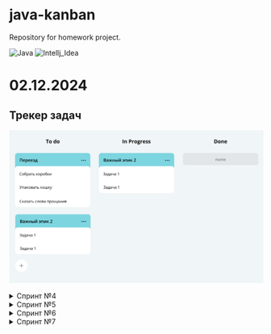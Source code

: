 # java-kanban
Repository for homework project.

![Java](https://img.shields.io/badge/java-21-%23ED8B00.svg?style=flat&logo=openjdk&logoColor=white)
![Intellj_Idea](https://img.shields.io/badge/IntelliJ_IDEA-v2024.2.3_Community_Edition-blue.svg?style=flat&logo=intellij-idea&logoColor=white)

# 02.12.2024
## Трекер задач
![image.png](src%2Fimg%2Fimage.png)
<details>
<summary>Спринт №4</summary>   

## Техническое задание спринта №4
### **Типы задач**[]()

Простейший кирпичик трекера — **задача** (англ. task_). У неё есть следующие свойства:

1. **Название**, кратко описывающее суть задачи (например, «Переезд»).
2. **Описание**, в котором раскрываются детали.
3. **Уникальный идентификационный номер задачи**, по которому её можно будет найти.
4. **Статус**, отображающий её прогресс. Вы будете выделять следующие этапы жизни задачи, используя `enum`:
    - `NEW` — задача только создана, но к её выполнению ещё не приступили.
    - `IN_PROGRESS` — над задачей ведётся работа.
    - `DONE` — задача выполнена.

Иногда для выполнения какой-нибудь масштабной задачи её лучше разбить на **подзадачи** (англ. subtask_). Большая задача, которая делится на подзадачи, называется **эпиком** (англ. epic_).

- Для каждой подзадачи известно, в рамках какого эпика она выполняется.
- Каждый эпик знает, какие подзадачи в него входят.
- Завершение всех подзадач эпика считается завершением эпика.
## **Менеджер**[]()
Менеджер запускается на старте программы и управлять всеми задачами.
В нём реализованы следующие функции:

    1. Хранение задачь всех типов. 
    2. Методы для каждого из типа задач(Задача/Эпик/Подзадача):
        - Получение списка всех задач.
        - Удаление всех задач.
        - Получение по идентификатору.
        - Создание. 
        - Обновление. 
        - Удаление по идентификатору.
    3. Дополнительные методы:
        - Получение списка всех подзадач определённого эпика.
    4. Управление статусами осуществляется по следующему правилу:
        Менеджер сам не выбирает статус для задачи. Информация о нём приходит менеджеру вместе 
        с информацией о самой задаче. По этим данным в одних случаях он будет сохранять статус, 
        в других будет рассчитывать.
    5. Для эпиков: 
        если у эпика нет подзадач или все они имеют статус NEW, то статус должен быть NEW.
        если все подзадачи имеют статус DONE, то и эпик считается завершённым — со статусом DONE.
        во всех остальных случаях статус должен быть IN_PROGRESS.

</details>

<details>
<summary>Спринт №5</summary>

 ## Техническое задание спринта №5

1. Класс TaskManager станет интерфейсом. В нём нужно собрать список методов, которые должны быть у любого объекта-менеджера. Вспомогательные методы, если вы их создавали, переносить в интерфейс не нужно.


2. Созданный ранее класс менеджера нужно переименовать в InMemoryTaskManager. Именно то, что менеджер хранит всю информацию в оперативной памяти, и есть его главное свойство, позволяющее эффективно управлять задачами. Внутри класса должна остаться реализация методов. При этом важно не забыть имплементировать TaskManager, ведь в Java класс должен явно заявить, что он подходит под требования интерфейса.

## История просмотров задач

Добавьте в программу новую функциональность — нужно, чтобы трекер отображал последние просмотренные пользователем задачи. Для этого добавьте метод `getHistory` в `TaskManager` и реализуйте его — он должен возвращать последние 10 просмотренных задач. Просмотром будем считать вызов тех методов, которые получают задачу по идентификатору, — `getTask(int id)`, `getSubtask(int id)` и `getEpic(int id)`. От повторных просмотров избавляться не нужно.

Пример формирования истории просмотров задач после вызовов методов менеджера:

![Image (1).png](src%2Fimg%2FImage%20%281%29.png)

Утилитарный класс
Со временем в приложении трекера появится несколько реализаций интерфейса `TaskManager`. Чтобы не зависеть от реализации, создайте утилитарный класс `Managers`. На нём будет лежать вся ответственность за создание менеджера задач. То есть `Managers` должен сам подбирать нужную реализацию `TaskManager` и возвращать объект правильного типа.

У `Managers` будет метод `getDefault`. При этом вызывающему неизвестен конкретный класс — только то, что объект, который возвращает `getDefault`, реализует интерфейс `TaskManager`.

## Сделайте историю задач интерфейсом

В этом спринте возможности трекера ограничены — в истории просмотров допускается дублирование, и она может содержать только десять задач. В следующем спринте вам нужно будет убрать дубли и расширить её размер. Чтобы подготовиться к этому, проведите рефакторинг кода.

Создайте отдельный интерфейс для управления историей просмотров — `HistoryManager`. У него будет два метода: `add(Task task)` должен помечать задачи как просмотренные, а `getHistory` — возвращать их список.

Объявите класс `InMemoryHistoryManager` и перенесите в него часть кода для работы с историей из класса InMemoryTaskManager. Новый класс `InMemoryHistoryManager` должен реализовывать интерфейс `HistoryManager`.

Добавьте в служебный класс `Managers` статический метод `HistoryManager` `getDefaultHistory`. Он должен возвращать объект `InMemoryHistoryManager` — историю просмотров.

Проверьте, что теперь `InMemoryTaskManager` обращается к менеджеру истории через интерфейс `HistoryManager` и использует реализацию, которую возвращает метод `getDefaultHistory`.






#  JUnit5 Покрыть код тестами

* проверьте, что экземпляры класса Task равны друг другу, если равен их id;


* проверьте, что наследники класса Task равны друг другу, если равен их id;


* проверьте, что объект Epic нельзя добавить в самого себя в виде подзадачи;


* проверьте, что объект Subtask нельзя сделать своим же эпиком;


* убедитесь, что утилитарный класс всегда возвращает проинициализированные и готовые к работе экземпляры менеджеров;


* проверьте, что InMemoryTaskManager действительно добавляет задачи разного типа и может найти их по id;


* проверьте, что задачи с заданным id и сгенерированным id не конфликтуют внутри менеджера;


* создайте тест, в котором проверяется неизменность задачи (по всем полям) при добавлении задачи в менеджер


* убедитесь, что задачи, добавляемые в HistoryManager, сохраняют предыдущую версию задачи и её данных.

</details>

<details>  
<summary>Спринт №6</summary>

## Техническое задание

Пришло время потренироваться и усовершенствовать код трекера задач с помощью списков и хеш-таблиц! В этом спринте вам предстоит поработать над историей просмотров: сделать её неограниченной и избавиться от повторных просмотров в ней. А ещё вы добавите в приложение больше тестов. Поехали!

## Подготавливаем ветку

В этом задании вы откажетесь от привычного процесса разработки в главной ветке. Теперь вы будете выполнять каждую проверочную работу в отдельной ветке.

Для выполнения задания текущего спринта создайте в локальном репозитории ветку с названием `sprint_6-solution`.

## Продумываем реализацию

Вернёмся к трекеру задач! Итак, вам нужно:

- Сделать историю посещений неограниченной по размеру.
- Избавиться от повторных просмотров в истории. Если какую-либо задачу посещали несколько раз, то в истории должен остаться только её последний просмотр. Предыдущий должен быть удалён.

Недостаточно реализовать код таким образом, чтобы программа проходила по всей истории просмотров и только после этого удаляла предыдущий просмотр. Ведь тогда время работы этой программы будет линейно зависеть от длины истории.

Ваша цель — реализовать функциональность так, чтобы время просмотра задачи не зависело от общего количества задач в истории.

### Интерфейс`HistoryManager`

В приложении уже есть интерфейс для управления историей просмотров — `HistoryManager`. Осталось добавить метод `void remove(int id)` для удаления задачи из просмотра и реализовать его в классе `InMemoryHistoryManager`. Добавьте вызов метода при удалении задач, чтобы они удалялись также из истории просмотров.
<details>
<summary>Подсказка: структура интерфейса HistoryManager</summary>
   
Интерфейс HistoryManager будет иметь следующую структуру.
```java 
public interface HistoryManager {
   void add(Task task);
   void remove(int id);
   List<Task> getHistory();
}
```
### Дальнейшая разработка алгоритма со связным списком и `HashMap`

Программа должна запоминать порядок вызовов метода `add`, ведь именно в этом порядке просмотры будут выстраиваться в истории. Для хранения порядка вызовов удобно использовать список.

Если какая-либо задача просматривалась несколько раз, в истории должен отобразиться только последний просмотр. Предыдущий просмотр должен быть удалён сразу после появления нового — за O(1)O(1).

Из темы о списках вы узнали, что константное время выполнения операции может гарантировать связный список `LinkedList`. Однако эта стандартная реализация в данном случае не подойдёт: удалить элементы из списка можно по индексу или по значению с помощью методов `remove`, при этом на поиск удаляемого узла тратится время. Поэтому вам предстоит написать собственную реализацию связного списка с индексом по `id` задачи.

Вариант связного списка, который мы предлагаем реализовать, должен удалять элемент из произвольного места за O(1)O(1) с одним важным условием — программа уже знает нужное место в списке и сама управляет его узлами (в отличие от `LinkedList`).

Чтобы выполнить условие, создайте стандартную `HashMap`. Её ключом будет `id` задачи, просмотр которой требуется удалить, а значением — место просмотра этой задачи в списке, то есть узел связного списка. С помощью номера задачи можно получить соответствующий ему узел связного списка и удалить его.

Чтобы реализовать узел двусвязного списка, вспомните материал урока о `LinkedList` из темы о списках.

![](https://pictures.s3.yandex.net/resources/Untitled-177_1705593404.png)

Реализация метода `getHistory` должна перекладывать задачи из связного списка в `ArrayList` для формирования ответа.

### Подсказки

<details>  
<summary>Подсказка 1</summary>

Вы уже знакомы с классом `LinkedHashMap`. Он представляет собой очень похожую реализацию контейнера, который сохраняет все полезные свойства `LinkedList` и добавляет к ним удобство индексации значений через интерфейс `Map`. Предлагаем вам реализовать аналог этого класса самостоятельно.
</details>  

<details>  
<summary>Подсказка 2</summary>

Сначала напишите свою реализацию двусвязного списка задач с методами `linkLast` и `getTasks`. `linkLast` будет добавлять задачу в конец этого списка, а `getTasks` — собирать все задачи из него в обычный `ArrayList`. Убедитесь, что решение работает. Отдельный класс для списка создавать не нужно — реализуйте его прямо в классе `InMemoryHistoryManager`. А вот отдельный класс `Node` для узла списка необходимо добавить.
</details>  

<details>  
<summary>Подсказка 3</summary>

Добавьте `private` метод `removeNode` в класс `InMemoryHistoryManager`. В качестве параметра этот метод должен принимать объект `Node` — узел связного списка — и удалять его.
</details>  

<details>  
<summary>Подсказка 4</summary>

Создайте `HashMap` — будет достаточно её стандартной реализации. В ключах будут храниться `id` задач, а в значениях `Node` — узлы связного списка. Изначально `HashMap` пустая. Она будет заполняться по мере добавления новых задач. Напишите реализацию метода `add(Task task)`. Теперь с помощью `HashMap` и метода удаления `removeNode` метод `add(Task task)` будет быстро удалять задачу из списка, если она там есть, а затем вставлять её в конец двусвязного списка. После добавления задачи не забудьте обновить значение узла в `HashMap`.
</details>  

## Совершенствуем unit-тесты

Поработайте над покрытием классов менеджера тестами. Отдельно протестируйте новую функциональность менеджера истории.

- Скорректируйте предыдущие тесты под изменившийся алгоритм хранения версий задачи.
- Проверьте, что встроенный связный список версий, а также операции добавления и удаления работают корректно.
- Покройте тестами ещё несколько функций менеджера задач, которые вы реализовали в предыдущих спринтах. Отдельно уделите внимание целостности данных:
    - ~~-  Удаляемые подзадачи не должны хранить внутри себя старые `id`.~~
      Данная формулировка некорректна, поэтому не обращаем на нее внимания🙂. Комментарий от наставника.
    - Внутри эпиков не должно оставаться неактуальных `id` подзадач.
    - С помощью сеттеров экземпляры задач позволяют изменить любое своё поле, но это может повлиять на данные внутри менеджера. Протестируйте эти кейсы и подумайте над возможными вариантами решения проблемы.

## Дополнительное задание. Реализуем пользовательский сценарий

Если у вас останется время, вы можете выполнить дополнительное задание. Реализуйте в классе `Main` опциональный пользовательский сценарий:

1. Создайте две задачи, эпик с тремя подзадачами и эпик без подзадач.
2. Запросите созданные задачи несколько раз в разном порядке.
3. После каждого запроса выведите историю и убедитесь, что в ней нет повторов.
4. Удалите задачу, которая есть в истории, и проверьте, что при печати она не будет выводиться.
5. Удалите эпик с тремя подзадачами и убедитесь, что из истории удалился как сам эпик, так и все его подзадачи.

Обратите внимание, что выполнение этого задания необязательно.

Интересного вам программирования!
</details>
</details>

<details>  
<summary>Спринт №7</summary>

# Техническое задание

В этом спринте вы добавите в трекер задач ещё одну полезную функциональность. Текущая реализация хранит состояние менеджера в оперативной памяти — из-за этого после перезапуска приложения все нужные данные теряются. Решить эту проблему может такой класс менеджера, который после каждой операции будет автоматически сохранять все задачи и их состояние в специальный файл.

Вам предстоит создать вторую реализацию менеджера. У неё будет такая же система классов и интерфейсов, как и у текущей. Они будут различаться только деталями реализации методов: один хранит информацию в оперативной памяти, другой — в файле. Приступим!

## Подготавливаем ветку

Для выполнения задания этого спринта создайте в локальном репозитории ветку с названием `sprint_7-solution-in-file-manager`.

## Вторая реализация менеджера

Создайте класс `FileBackedTaskManager`. В нём вы будете прописывать логику автосохранения в файл. Этот класс, как и `InMemoryTaskManager`, должен имплементировать интерфейс менеджера `TaskManager`.

![](https://pictures.s3.yandex.net/resources/Untitled-183_1707158495.png)

Теперь нужно написать реализацию для нового класса. Если вам захочется просто скопировать код из `InMemoryTaskManager` и дополнить его в нужных местах функцией сохранения в файл, остановитесь! Старайтесь избегать дублирования кода — это признак плохого стиля.

Есть более изящное решение: можно наследовать `FileBackedTaskManager` от `InMemoryTaskManager` и получить от класса-родителя желаемую логику работы менеджера. Останется только дописать в некоторых местах вызовы метода автосохранения.

![](https://pictures.s3.yandex.net/resources/Untitled-184_1707158495.png)

### Метод автосохранения

Пусть новый менеджер получает файл для автосохранения в своём конструкторе и сохраняет его в поле. Создайте метод `save` без параметров — он будет сохранять текущее состояние менеджера в указанный файл.

Теперь достаточно переопределить каждую модифицирующую операцию так, чтобы сначала выполнялась версия, унаследованная от предка, а затем — метод `save`. Например:

Скопировать код

JAVA

```
@Override
public void addSubtask(Subtask subtask) {
    super.addSubtask(subtask);
    save();
}
 
```

Затем нужно продумать логику метода `save`. Он должен сохранять все задачи, подзадачи и эпики.

Для удобства рекомендуем выбрать текстовый формат **CSV** (англ. _**C**omma-**S**eparated **V**alues_, «значения, разделённые запятыми»). Реализовывать полноценную работу с этим форматом не нужно: в этом задании достаточно реализовать табличный формат записи данных. Для простоты также допустим, что названия и описания задач не будут содержать кавычек или запятых, так как эти символы — служебные в CSV. Тогда файл с сохранёнными данными будет выглядеть так:

```Java
id,type,name,status,description,epic
1,TASK,Task1,NEW,Description task1,
2,EPIC,Epic2,DONE,Description epic2,
3,SUBTASK,Sub Task2,DONE,Description sub task3,2 
```

Разберём построчно:

- в первой строке через запятую перечисляются все поля задач;
- во второй, третьей строках и далее (строк будет столько, сколько задач в менеджере) находится список задач — каждая записана с новой строки.

Файл из нашего примера можно прочитать так: в трекер добавлены задача, эпик и подзадача. Эпик и подзадача просмотрены и выполнены. Задача осталась в состоянии новой и не была просмотрена.

### Подсказки

<details>  
<summary>Как сохранять задачи в файл и считывать их из него</summary>

1. Создайте `enum` с типами задач.
2. Напишите метод сохранения задачи в строку `String toString(Task task)` или переопределите базовый.
3. Напишите метод создания задачи из строки `Task fromString(String value)`.
</details>  

<details>  
<summary>Как прочитать файл</summary>

В Java есть несколько способов чтения файлов. Вы можете использовать такой:

```Java
Files.readString(file.toPath()); 
```
</details>

### Особенности работы с файлами

Исключения вида `IOException` нужно отлавливать внутри метода `save` и выкидывать собственное непроверяемое исключение `ManagerSaveException`. Благодаря этому можно не менять сигнатуру методов интерфейса менеджера.

💡 Мы исходим из того, что приложение работает в идеальных условиях. Над ним не совершаются недопустимые операции, и все его действия со средой (например, сохранение файла) завершаются успешно.

Кроме метода сохранения, создайте статический метод `static FileBackedTaskManager` `loadFromFile(File file)`, который будет восстанавливать данные менеджера из файла при запуске программы.

## Проверяем работу нового менеджера

Не забудьте убедиться, что новый менеджер задач работает так же, как предыдущий. Ещё проверьте работу сохранения и восстановления менеджера из файла (сериализацию).

Для тестирования методов, которые работают с файлами, используйте функцию создания временных файлов `File.createTempFile(…)`. Она создаёт файлы в специальных папках ОС и не захламляет каталог проекта при выполнении тестов.

В первую очередь проверьте новые методы `FileBackedTaskManager`:

- сохранение и загрузку пустого файла;
- сохранение нескольких задач;
- загрузку нескольких задач.

## Дополнительное задание. Реализуем пользовательский сценарий

Если у вас останется время, вы можете выполнить дополнительное задание. Создайте метод `static void main(String[] args)` в классе `FileBackedTaskManager` и реализуйте небольшой сценарий:

1. Заведите несколько разных задач, эпиков и подзадач.
2. Создайте новый `FileBackedTaskManager`-менеджер из этого же файла.
3. Проверьте, что все задачи, эпики, подзадачи, которые были в старом менеджере, есть в новом.

Обратите внимание, что выполнение этого задания необязательно.

## Итог

У вас должно появиться несколько новых классов, а также новый менеджер с опцией сохранения состояния. Убедитесь, что он работает корректно, и отправляйте свой код на ревью.
</details>  